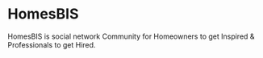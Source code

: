 # HomesBIS
HomesBIS is social network Community for Homeowners to get Inspired &amp; Professionals to get Hired.
